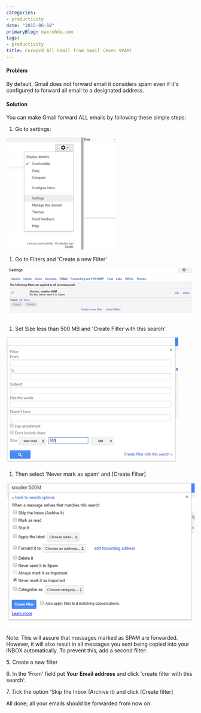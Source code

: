 ```yaml
---
categories:
- productivity
date: "2015-06-18"
primaryBlog: maxrohde.com
tags:
- productivity
title: Forward All Email from Gmail (even SPAM)
---
```


#### Problem

By default, Gmail does not forward email it considers spam even if it's configured to forward all email to a designated address.

#### Solution

You can make Gmail forward ALL emails by following these simple steps:

1. Go to settings:

![](images/061815_0122_forwardalle1.png)

1. Go to Filters and 'Create a new Filter'

![](images/061815_0122_forwardalle2.png)

1. Set Size less than 500 MB and 'Create Filter with this search'

![](images/061815_0122_forwardalle3.png)

1. Then select 'Never mark as spam' and \[Create Filter\]

![](images/061815_0122_forwardalle4.png)

Note: This will assure that messages marked as SPAM are forwarded. However, it will also result in all messages you sent being copied into your INBOX automatically. To prevent this, add a second filter:

5\. Create a new filter

6\. In the 'From' field put **Your Email address** and click 'create filter with this search'.

7\. Tick the option 'Skip the Inbox (Archive it) and click \[Create filter\]

All done; all your emails should be forwarded from now on.
